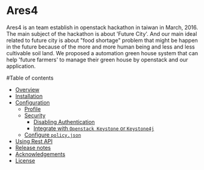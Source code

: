 # Ares4

Ares4 is an team establish in openstack hackathon in taiwan in March, 2016. The main subject of the hackathon is about 'Future City'. And our main ideal related to future city is about "food shortage" problem that might be happen in the future because of the more and more human being and less and less cultivable soil land. We proposed a automation green house system that can help 'future farmers' to manage their green house by openstack and our application.


#Table of contents

- [Overview](#overview)
- [Installation](#installation)
- [Configuration](#configuration)
    - [Profile](#profile)
    - [Security](#security)
        - [Disabling Authentication](#disabling-authentication)
        - [Integrate with `Openstack Keystone` or `Keystone4j`](#integrate-with-openstack-keystone-or-keystone4j)
    - [Configure `policy.json`](#configure-policyjson)
- [Using Rest API](#using-rest-api)
- [Release notes](#release-notes)
- [Acknowledgements](#acknowledgements)
- [License](#license)
